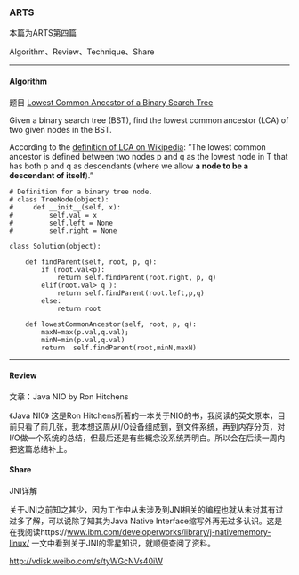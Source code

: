 ### ARTS

本篇为ARTS第四篇

Algorithm、Review、Technique、Share

------

#### Algorithm

题目 [Lowest Common Ancestor of a Binary Search Tree](https://leetcode.com/problems/lowest-common-ancestor-of-a-binary-search-tree/description/)

Given a binary search tree (BST), find the lowest common ancestor (LCA) of two given nodes in the BST.

According to the [definition of LCA on Wikipedia](https://en.wikipedia.org/wiki/Lowest_common_ancestor): “The lowest common ancestor is defined between two nodes p and q as the lowest node in T that has both p and q as descendants (where we allow **a node to be a descendant of itself**).”

```
# Definition for a binary tree node.
# class TreeNode(object):
#     def __init__(self, x):
#         self.val = x
#         self.left = None
#         self.right = None

class Solution(object):
 
    def findParent(self, root, p, q):
        if (root.val<p):
            return self.findParent(root.right, p, q)
        elif(root.val> q ):
            return self.findParent(root.left,p,q)
        else:
            return root

    def lowestCommonAncestor(self, root, p, q):
        maxN=max(p.val,q.val);
        minN=min(p.val,q.val)
        return  self.findParent(root,minN,maxN)
```

------



#### Review

文章：Java NIO  by Ron Hitchens 

《Java NI0》 这是Ron Hitchens所著的一本关于NIO的书，我阅读的英文原本，目前只看了前几张，我本想这周从I/O设备组成到，到文件系统，再到内存分页，对I/O做一个系统的总结，但最后还是有些概念没系统弄明白。所以会在后续一周内把这篇总结补上。

#### Share

JNI详解 

关于JNI之前知之甚少，因为工作中从未涉及到JNI相关的编程也就从未对其有过过多了解，可以说除了知其为Java Native Interface缩写外再无过多认识。这是在我阅读https://www.ibm.com/developerworks/library/j-nativememory-linux/ 一文中看到关于JNI的零星知识，就顺便查阅了资料。

http://vdisk.weibo.com/s/tyWGcNVs40iW
